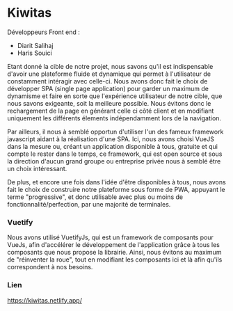 # Kiwitas

Développeurs Front end :
- Diarit Salihaj
- Haris Souici

Etant donné la cible de notre projet, nous savons qu'il est indispensable d'avoir une plateforme fluide et dynamique qui permet à l'utilisateur de constamment intéragir avec celle-ci. Nous avons donc fait le choix de développer SPA (single page application) pour garder un maximum de dynamisme et faire en sorte que l'expérience utilisateur de notre cible, que nous savons exigeante, soit la meilleure possible. Nous évitons donc le rechargement de la page en générant celle ci côté client et en modifiant uniquement les différents élements indépendamment lors de la navigation.

Par ailleurs, il nous à semblé opportun d'utiliser l'un des fameux framework javascript aidant à la réalisation d'une SPA. Ici, nous avons choisi VueJS dans la mesure ou, créant un application disponible à tous, gratuite et qui compte le rester dans le temps, ce framework, qui est open source et sous la direction d'aucun grand groupe ou entreprise privée nous à semblé être un choix intéressant.    

De plus, et encore une fois dans l'idée d'être disponibles à tous, nous avons fait le choix de construire notre plateforme sous forme de PWA, appuyant le terme "progressive", et donc utilisable avec plus ou moins de fonctionnalité/perfection, par une majorité de terminales.

### Vuetify

Nous avons utilisé VuetifyJs, qui est un framework de composants pour VueJs, afin d'accélérer le développement de l'application grâce à tous les composants que nous propose la librairie. Ainsi, nous évitons au maximum de "réinventer la roue", tout en modifiant les composants ici et là afin qu'ils correspondent à nos besoins.


### Lien

https://kiwitas.netlify.app/
